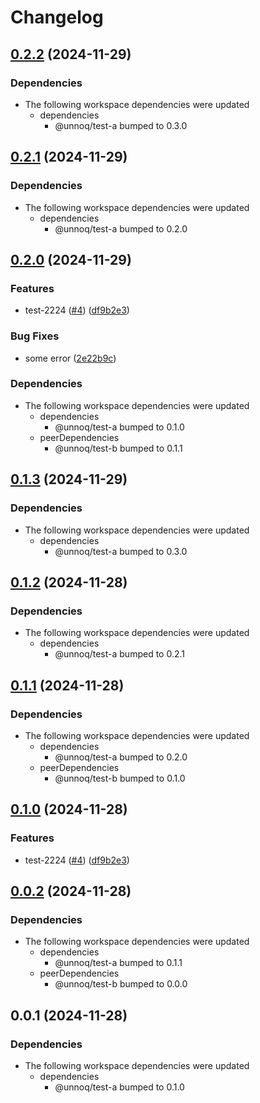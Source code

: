 # Changelog

## [0.2.2](https://github.com/unnoq/unnoq-monorepo-release-playground/compare/test-c-v0.2.1...test-c-v0.2.2) (2024-11-29)


### Dependencies

* The following workspace dependencies were updated
  * dependencies
    * @unnoq/test-a bumped to 0.3.0

## [0.2.1](https://github.com/unnoq/unnoq-monorepo-release-playground/compare/test-c-v0.2.0...test-c-v0.2.1) (2024-11-29)


### Dependencies

* The following workspace dependencies were updated
  * dependencies
    * @unnoq/test-a bumped to 0.2.0

## [0.2.0](https://github.com/unnoq/unnoq-monorepo-release-playground/compare/test-c-v0.1.3...test-c-v0.2.0) (2024-11-29)


### Features

* test-2224 ([#4](https://github.com/unnoq/unnoq-monorepo-release-playground/issues/4)) ([df9b2e3](https://github.com/unnoq/unnoq-monorepo-release-playground/commit/df9b2e3440e023b4406777a08ba5735153c265ff))


### Bug Fixes

* some error ([2e22b9c](https://github.com/unnoq/unnoq-monorepo-release-playground/commit/2e22b9cf09233a42121986dfbe4dbef30b649458))


### Dependencies

* The following workspace dependencies were updated
  * dependencies
    * @unnoq/test-a bumped to 0.1.0
  * peerDependencies
    * @unnoq/test-b bumped to 0.1.1

## [0.1.3](https://github.com/unnoq/unnoq-monorepo-release-playground/compare/test-c-v0.1.2...test-c-v0.1.3) (2024-11-29)


### Dependencies

* The following workspace dependencies were updated
  * dependencies
    * @unnoq/test-a bumped to 0.3.0

## [0.1.2](https://github.com/unnoq/unnoq-monorepo-release-playground/compare/test-c-v0.1.1...test-c-v0.1.2) (2024-11-28)


### Dependencies

* The following workspace dependencies were updated
  * dependencies
    * @unnoq/test-a bumped to 0.2.1

## [0.1.1](https://github.com/unnoq/unnoq-monorepo-release-playground/compare/test-c-v0.1.0...test-c-v0.1.1) (2024-11-28)


### Dependencies

* The following workspace dependencies were updated
  * dependencies
    * @unnoq/test-a bumped to 0.2.0
  * peerDependencies
    * @unnoq/test-b bumped to 0.1.0

## [0.1.0](https://github.com/unnoq/unnoq-monorepo-release-playground/compare/test-c-v0.0.2...test-c-v0.1.0) (2024-11-28)


### Features

* test-2224 ([#4](https://github.com/unnoq/unnoq-monorepo-release-playground/issues/4)) ([df9b2e3](https://github.com/unnoq/unnoq-monorepo-release-playground/commit/df9b2e3440e023b4406777a08ba5735153c265ff))

## [0.0.2](https://github.com/unnoq/unnoq-monorepo-release-playground/compare/test-c-v0.0.1...test-c-v0.0.2) (2024-11-28)


### Dependencies

* The following workspace dependencies were updated
  * dependencies
    * @unnoq/test-a bumped to 0.1.1
  * peerDependencies
    * @unnoq/test-b bumped to 0.0.0

## 0.0.1 (2024-11-28)


### Dependencies

* The following workspace dependencies were updated
  * dependencies
    * @unnoq/test-a bumped to 0.1.0
